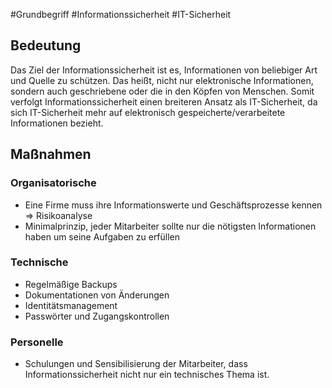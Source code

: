 #Grundbegriff #Informationssicherheit #IT-Sicherheit 
## Bedeutung
Das Ziel der Informationssicherheit ist es, Informationen von beliebiger Art und Quelle zu schützen. Das heißt, nicht nur elektronische Informationen, sondern auch geschriebene oder die in den Köpfen von Menschen. Somit verfolgt Informationssicherheit einen breiteren Ansatz als IT-Sicherheit, da sich IT-Sicherheit mehr auf elektronisch gespeicherte/verarbeitete Informationen bezieht.

## Maßnahmen 
### Organisatorische
+ Eine Firme muss ihre Informationswerte und Geschäftsprozesse kennen => Risikoanalyse
+ Minimalprinzip, jeder Mitarbeiter sollte nur die nötigsten Informationen haben um seine Aufgaben zu erfüllen
### Technische 
+ Regelmäßige Backups
+ Dokumentationen von Änderungen
+ Identitätsmanagement 
+ Passwörter und Zugangskontrollen 
### Personelle
+ Schulungen und Sensibilisierung der Mitarbeiter, dass Informationssicherheit nicht nur ein technisches Thema ist.
